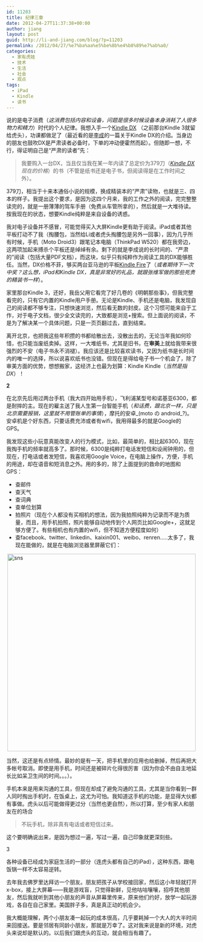 ```yaml
---
id: 11203
title: 纪律三章
date: 2012-04-27T11:37:38+00:00
author: jiang
layout: post
guid: http://li-and-jiang.com/blog/?p=11203
permalink: /2012/04/27/%e7%ba%aa%e5%be%8b%e4%b8%89%e7%ab%a0/
categories:
  - 家有虎娃
  - 技术
  - 生活
  - 社会
  - 观点
tags:
  - iPad
  - Kindle
  - 读书
---
```

说的是电子消费（_这消费包括内容和设备，问题是很多时候设备本身消耗了人很多物力和精力_）时代的个人纪律。我想入手一个<a href="http://www.amazon.com/gp/product/B002GYWHSQ/ref=famstripe_kkdx" target="_blank">Kindle DX</a> （之前那台Kindle 3就留给虎头），功课都做足了（最近看的是<a href="http://blog.perlfect.me/2011/11/20/review-of-my-mobile-handsets.html" target="_blank">李成</a>的一篇关于Kindle DX的介绍。当身边的朋友也鼓吹DX是严肃读者必备时，下单的冲动便霍然而起）。但随即一想，不行，得证明自己是“严肃的读者”先：

> 我要购入一台DX，当且仅当我在某一年内读了总定价为379刀（<a href="http://www.amazon.com/gp/product/B002GYWHSQ/ref=famstripe_kkdx" target="_blank"><em>Kindle DX</em></a>_现在的价格_）的书（不管是纸书还是电子书，但阅读得是在工作时间之外）。

379刀，相当于十来本通俗小说的规模，换成精装本的“严肃”读物，也就是三、四本的样子。我提出这个要求，是因为这四个月来，我的工作之外的阅读，完完整整读完的，就是一册薄薄的驾车手册（免费从车管所拿的），然后就是一大堆待读。按我现在的状态，想要Kindle纯粹是来自设备的诱惑。

我对电子设备并不感冒，可能觉得买入大屏Kindle更有助于阅读。iPad或者其他平板打动不了我（掏腰包，当然给Li或者虎头掏腰包是另外一回事），因为几乎所有时候，手机（Moto Droid3）跟笔记本电脑（ThinkPad W520）都在我旁边，这两项加起来搏杀个平板还是绰绰有余。剩下的就是李成说的长时间的、“严肃的”阅读（包括大量PDF文档），而这块，似乎只有纯粹作为阅读工具的DX能够胜任。当然，DX价格不菲，够买两台亚马逊的平板<a href="http://www.amazon.com/gp/product/B0051VVOB2/ref=famstripe_kf" target="_blank">Kindle Fire</a>了（_或者期待下一次中奖？这么想，iPad和Kindle DX，真是非常好的礼品，就跟张维军做的那些死贵的精装书一样_）。

家里那台Kindle 3，还好，我岳父用它看完了好几卷的《明朝那些事》，但我完整看完的，只有它内置的Kindle用户手册。无论是Kindle、手机还是电脑，我发现自己的阅读都不够专注，只想快速浏览，然后看无数的封皮。这个习惯可能来自于工作，对于电子文档，很少全文读完的，大致都是浏览+搜索。但上面说的阅读，不是为了解决某一个具体问题，只是一页页翻过去，直到结束。

离开北京，也把我这些年积攒的书都给散出去，没散出去的，无论当年我如何珍惜，也只能当废纸卖掉。这样，一大堆纸书，尤其是旧书，在**审美**上就给我带来很强烈的不安（电子书永不消褪）。我应该还是比较喜欢读书，又因为纸书是长时间内的唯一的选择，所以说喜欢纸书也没错。但现在是得给电子书一个机会了，除了审美方面的优势，想想搬家，这经济上也最为划算：Kindle Kindle（_当然是指DX_）！

**2**

在北京先后用过两台手机（我大四开始用手机），飞利浦某型号和诺基亚6300，都是耐摔的主。现在的雇主送了我人生第一台智能手机（_和话费，跟北京一样，只是北京需要报销，这里就不用管账单的事情_），摩托的安卓_(moto の android_?)。安卓机是个好东西，只要话费充沛或者有wifi，我用得最多的就是Google的GPS。

我发现这些小玩意真能改变人的行为模式，比如，最简单的，相比起6300，现在我掏手机的频率就高多了。那时候，6300是纯粹打电话发短信和设闹钟用的，但现在，打电话或者发短信，我喜欢用Google Voice，在电脑上操作，方便，手机的用途，却在语音和短消息之外。用的多的，除了上面提到的救命的地图和GPS：

  * 查邮件
  * 查天气
  * 查词典
  * 查单位划算
  * 拍照片（现在个人都没有买相机的想法，因为我拍照纯粹为记录而不是为质量，而且，用手机拍照，照片能够自动地传到个人网页比如Google+，这就足够方便了。有些相机也有内置的wifi，但不知道方便程度如何）
  * 查facebook、twitter、linkedin、kaixin001、weibo、renren…..太多了，我现在能做的，就是在电脑浏览器里屏蔽它们：

[<img style="background-image: none; border-bottom: 0px; border-left: 0px; margin: 0px auto; padding-left: 0px; padding-right: 0px; display: block; float: none; border-top: 0px; border-right: 0px; padding-top: 0px" title="sns" border="0" alt="sns" src="http://li-and-jiang.com/blog/wp-content/uploads/2012/04/sns_thumb.png" width="498" height="522" />](http://li-and-jiang.com/blog/wp-content/uploads/2012/04/sns.png)

当然，这还是有点矫情。最妙的是有一天，把手机里的应用也给删掉，然后再把大多帐号取消。即使是用手机，时间还是被碎片化得很厉害（因为你会不由自主地延长比如呆卫生间的时间。。。）。

手机本来是用来沟通的工具，但现在却成了避免沟通的工具，尤其是当你看到一群人同时掏出手机时，在饭桌上，这尤为可怕。我知道这手机的功能，是显得大伙都有事做。虎头以后可能做得更过分（当然也更自然），所以打算，至少有家人和朋友在的场合

> 不玩手机，<font style="background-color: #ffffff">除非真有电话或者短信过来。</font>

这个要明确说出来，是因为想过一遍，写过一遍，自己印象就更深刻些。

3

各种设备已经成为家庭生活的一部分（连虎头都有自己的iPad），这种东西，跟电饭锅一样不太容易逆转。

去年我去佛罗里达拜访一个朋友。朋友把孩子从学校接回家，然后这小年轻就打开x-box，接上大屏幕——我是游戏盲，只觉得新鲜，见他咕咕嚷嚷，招呼其他朋友，然后我就听到其他小朋友的声音从屏幕里传来，原来他们约好，放学一起玩游戏，各自在自己家里。美国胖子多，真是真正动的机会少。

我大概能理解，两个小朋友凑一起玩的成本很高，几乎要耗掉一个大人的大半时间来回接送。要是邻居有同龄小朋友，那就是万幸了。这对我来说是新的环境，对虎头来说却是默认的。以后我们跟虎头的互动，就会相当有趣了。